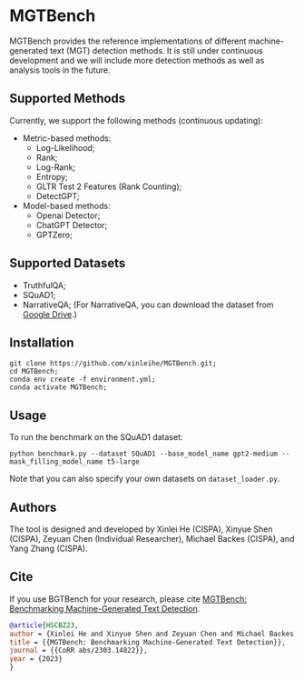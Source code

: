 # MGTBench

MGTBench provides the reference implementations of different machine-generated text (MGT) detection methods.
It is still under continuous development and we will include more detection methods as well as analysis tools in the future.


## Supported Methods
Currently, we support the following methods (continuous updating):
- Metric-based methods:
    - Log-Likelihood;
    - Rank;
    - Log-Rank;
    - Entropy;
    - GLTR Test 2 Features (Rank Counting);
    - DetectGPT;
- Model-based methods:
    - Openai Detector;
    - ChatGPT Detector;
    - GPTZero;

## Supported Datasets
- TruthfulQA;
- SQuAD1;
- NarrativeQA; (For NarrativeQA, you can download the dataset from [Google Drive](https://drive.google.com/file/d/1tul8WeWqubyRlxLeJ5L3igfaL6VNSuef/view?usp=share_link).)

## Installation
```
git clone https://github.com/xinleihe/MGTBench.git;
cd MGTBench;
conda env create -f environment.yml;
conda activate MGTBench;
```

## Usage
To run the benchmark on the SQuAD1 dataset: 
```
python benchmark.py --dataset SQuAD1 --base_model_name gpt2-medium --mask_filling_model_name t5-large
```

Note that you can also specify your own datasets on ``dataset_loader.py``.

## Authors
The tool is designed and developed by Xinlei He (CISPA), Xinyue Shen (CISPA), Zeyuan Chen (Individual Researcher), Michael Backes (CISPA), and Yang Zhang (CISPA).

## Cite
If you use BGTBench for your research, please cite [MGTBench: Benchmarking Machine-Generated Text Detection](https://arxiv.org/abs/2303.14822).

```bibtex
@article{HSCBZ23,
author = {Xinlei He and Xinyue Shen and Zeyuan Chen and Michael Backes and Yang Zhang},
title = {{MGTBench: Benchmarking Machine-Generated Text Detection}},
journal = {{CoRR abs/2303.14822}},
year = {2023}
}
```
